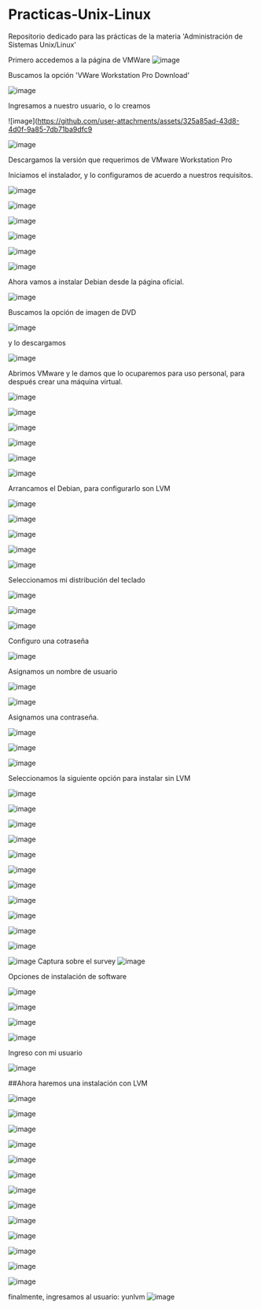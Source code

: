 # Practicas-Unix-Linux
Repositorio dedicado para las prácticas de la materia 'Administración de Sistemas Unix/Linux'

Primero accedemos a la página de VMWare
![image](https://github.com/user-attachments/assets/95ae6eea-3f4d-4546-83ad-7ead404417ac)

Buscamos la opción 'VWare Workstation Pro Download'

![image](https://github.com/user-attachments/assets/38ffff09-d5fd-4991-a2cf-207c19db12b7)

Ingresamos a nuestro usuario, o lo creamos

![image](https://github.com/user-attachments/assets/325a85ad-43d8-4d0f-9a85-7db71ba9dfc9

![image](https://github.com/user-attachments/assets/e58d024a-0450-4b9c-8a17-4c90c5bf9e80)

Descargamos la versión que requerimos de VMware Workstation Pro

Iniciamos el instalador, y lo configuramos de acuerdo a nuestros requisitos.

![image](https://github.com/user-attachments/assets/71495e08-16db-41ce-99fd-224f2c8fc211)

![image](https://github.com/user-attachments/assets/41a01551-30b1-48b4-94a9-efa77dbef1cb)

![image](https://github.com/user-attachments/assets/73ed694d-fffc-4092-aa92-a07b400830b6)

![image](https://github.com/user-attachments/assets/a8cefaa7-8d4a-4ef5-b78c-838fc31fcac1)

![image](https://github.com/user-attachments/assets/cfa10df3-d634-4a52-b4ec-63dc402b2ce2)

![image](https://github.com/user-attachments/assets/57b14d83-ddff-46d5-9b61-deb11ef55e1c)


Ahora vamos a instalar Debian desde la página oficial.

![image](https://github.com/user-attachments/assets/41fc0018-da4b-497f-894d-3dc032b01883)

Buscamos la opción de imagen de DVD

![image](https://github.com/user-attachments/assets/4158007f-fb34-4d23-a9f6-24ae5320cb58)

y lo descargamos 

![image](https://github.com/user-attachments/assets/1cd910fa-1284-440b-ab0b-62c74ac6273d)

Abrimos VMware y le damos que lo ocuparemos para uso personal, para después crear una máquina virtual.

![image](https://github.com/user-attachments/assets/8e921687-edc9-48e2-b53d-f566200e3077)

![image](https://github.com/user-attachments/assets/04e4605e-336b-4da8-9141-4ad8b4dc6770)

![image](https://github.com/user-attachments/assets/2df7b71e-06a9-49a4-abc6-09a12b406af2)

![image](https://github.com/user-attachments/assets/9c6b3a60-9e2c-4976-8ae0-433513c80891)

![image](https://github.com/user-attachments/assets/7fa08a33-5d2d-4bec-80ef-d8811eea4f08)

![image](https://github.com/user-attachments/assets/3b5303ea-7d76-4168-b64d-2940b6671990)


Arrancamos el Debian, para configurarlo son LVM

![image](https://github.com/user-attachments/assets/c10356f4-b3db-49b6-a469-429e09afde9a)

![image](https://github.com/user-attachments/assets/9d999a69-c8f2-4eab-9946-b3d7b0ab37d2)

![image](https://github.com/user-attachments/assets/62068076-5f7f-4d43-a2ac-e1156b5e3106)

![image](https://github.com/user-attachments/assets/cd12c79b-fd08-4ae7-b2c3-76d7cca2703a)


![image](https://github.com/user-attachments/assets/67618912-01ae-4be1-86d7-7d5387f934de)

Seleccionamos mi distribución del teclado

![image](https://github.com/user-attachments/assets/ca5cd1e3-eeac-47b5-9b97-108967d82344)

![image](https://github.com/user-attachments/assets/dd5c9868-b98a-4600-ac5f-0145c9bc3858)

![image](https://github.com/user-attachments/assets/63c43e6d-b20f-4b7a-b6c5-4bbe9092be89)

Configuro una cotraseña 

![image](https://github.com/user-attachments/assets/536d6a66-c9d0-43e0-a350-7c89d5470ea2)

Asignamos un nombre de usuario

![image](https://github.com/user-attachments/assets/71fc96bc-a144-4f3d-9f91-d1f201226a39)

![image](https://github.com/user-attachments/assets/b4c00c47-c009-4704-9b83-8d79bb4f429c)

Asignamos una contraseña.

![image](https://github.com/user-attachments/assets/32372b12-31dc-4b6a-8f9f-d7ae45678e9b)


![image](https://github.com/user-attachments/assets/b588b898-34b5-418f-8e5c-db722b250da8)

![image](https://github.com/user-attachments/assets/632ef4b8-2c09-45fe-ae5c-d9caddd6a5d1)

Seleccionamos la siguiente opción para instalar sin LVM

![image](https://github.com/user-attachments/assets/b8a4ec8c-1dc5-4880-8602-822c10209430)

![image](https://github.com/user-attachments/assets/33bc0a25-4767-487f-b1c7-61b795787138)

![image](https://github.com/user-attachments/assets/141534c7-4e54-4590-bb8c-017ffd9fe8f5)

![image](https://github.com/user-attachments/assets/be3eaaca-e66f-4648-9394-22313011145c)

![image](https://github.com/user-attachments/assets/fb460730-6a22-4f9f-b60e-3ba8cb1a161c)

![image](https://github.com/user-attachments/assets/f7cabac5-638d-4fe0-be72-ab1afc5596db)

![image](https://github.com/user-attachments/assets/213b74ed-17e4-4674-9d44-290613a8714d)

![image](https://github.com/user-attachments/assets/9805286b-1093-432b-9755-9104223767b6)

![image](https://github.com/user-attachments/assets/123e2eae-49a9-4f24-a3d6-f42e223ef2e6)


![image](https://github.com/user-attachments/assets/83272988-82fa-400d-a436-fca126b6a7bc)

![image](https://github.com/user-attachments/assets/56a95caa-055c-452e-9892-b4e5817f6ca4)

![image](https://github.com/user-attachments/assets/41e7164e-207e-4f80-bd5e-321af81b62cd)
Captura sobre el survey
![image](https://github.com/user-attachments/assets/1673b26f-c725-4011-af7c-ff625ee0a40d)



Opciones de instalación de software

![image](https://github.com/user-attachments/assets/a7259ce7-f2b0-462c-8567-0b24b20c22e2)

![image](https://github.com/user-attachments/assets/61a8f23e-5934-4a27-8259-7f8b9d8495cc)

![image](https://github.com/user-attachments/assets/484dc981-5eef-477d-8754-2c11a415d2f0)

![image](https://github.com/user-attachments/assets/6056f755-de9f-468d-944f-0b9f89d5344f)

Ingreso con mi usuario

![image](https://github.com/user-attachments/assets/1113cd20-a961-4f39-b015-c062d2c2e6c2)

##Ahora haremos una instalación con LVM

![image](https://github.com/user-attachments/assets/6f03e693-05f6-49c9-b804-e930ea94e812)

![image](https://github.com/user-attachments/assets/6150982d-30c1-4ff0-883c-e21e32cc2340)

![image](https://github.com/user-attachments/assets/67195073-dfa2-4e1e-bacb-9adb63638d58)

![image](https://github.com/user-attachments/assets/aedc8b65-80e6-4b1d-bcbb-99d88a390cc0)

![image](https://github.com/user-attachments/assets/04eadab9-4ae7-4512-bf5b-3dc61f3ee1b3)



![image](https://github.com/user-attachments/assets/5b7b1910-57f3-4c03-8112-476e40fe3af6)

![image](https://github.com/user-attachments/assets/c7d1ab3c-77ab-481d-bbd0-9ba1c5a4c96a)

![image](https://github.com/user-attachments/assets/850221ba-72da-4ef4-b448-13edf3b5269e)

![image](https://github.com/user-attachments/assets/8b7fe181-32da-4a19-a7b8-2e3c62c5d3bd)

![image](https://github.com/user-attachments/assets/dcc22ad2-a33e-4e41-af29-be18b43cec69)

![image](https://github.com/user-attachments/assets/a16eb360-7242-4027-bf3f-47992d51deb9)

![image](https://github.com/user-attachments/assets/3aaf8540-158c-424b-a117-a167979fa60f)

![image](https://github.com/user-attachments/assets/504c415f-ceff-46ab-a986-cdb0b1ca6d7e)

finalmente, ingresamos al usuario: yunlvm
![image](https://github.com/user-attachments/assets/8adc2962-1381-4765-abbc-d3c6acb47f69)

















